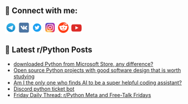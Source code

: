 ## 🔎 Connect with me:
[<img src="https://github.com/bullbesh/bullbesh/blob/main/images/Telegram.png" width="32" height="32" />](https://t.me/bullbesh)
[<img src="https://github.com/bullbesh/bullbesh/blob/main/images/VK.png" width="32" height="32" />](https://vk.com/bullbesh)
[<img src="https://github.com/bullbesh/bullbesh/blob/main/images/Twitter.png" width="32" height="32" />](https://twitter.com/bullbesh1)
[<img src="https://github.com/bullbesh/bullbesh/blob/main/images/Instagram.png" width="32" height="32" />](https://www.instagram.com/bullbesh)
[<img src="https://github.com/bullbesh/bullbesh/blob/main/images/Reddit.png" width="32" height="32" />](https://www.reddit.com/user/bullbesh)
[<img src="https://github.com/bullbesh/bullbesh/blob/main/images/YouTube.png" width="32" height="32" />](https://www.youtube.com/channel/UCtfjRs6uzgq5mfm8S06WTcg)

## 📕 Latest r/Python Posts
<!-- BLOG-POST-LIST:START -->
- [downloaded Python from Microsoft Store, any difference?](https://www.reddit.com/r/Python/comments/1dkttob/downloaded_python_from_microsoft_store_any/)
- [Open source Python projects with good software design that is worth studying](https://www.reddit.com/r/Python/comments/1dkrfgh/open_source_python_projects_with_good_software/)
- [Am I the only one who finds AI to be a super helpful coding assistant?](https://www.reddit.com/r/Python/comments/1dkrder/am_i_the_only_one_who_finds_ai_to_be_a_super/)
- [Discord python ticket bot](https://www.reddit.com/r/Python/comments/1dkqllc/discord_python_ticket_bot/)
- [Friday Daily Thread: r/Python Meta and Free-Talk Fridays](https://www.reddit.com/r/Python/comments/1dkqdsg/friday_daily_thread_rpython_meta_and_freetalk/)
<!-- BLOG-POST-LIST:END -->
